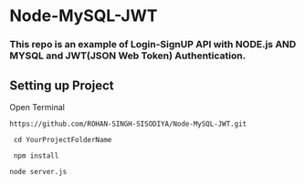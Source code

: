 # Node-MySQL-JWT

### This repo is an example of Login-SignUP  API with NODE.js AND MYSQL and JWT(JSON Web Token) Authentication. 
## Setting up Project 
Open Terminal

 `https://github.com/ROHAN-SINGH-SISODIYA/Node-MySQL-JWT.git`

 
 ` cd YourProjectFolderName`
 
` npm install`

`node server.js`


  
